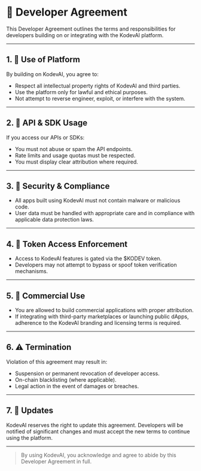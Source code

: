 # 📄 Developer Agreement

This Developer Agreement outlines the terms and responsibilities for developers building on or integrating with the KodevAI platform.

---

## 1. 🔧 Use of Platform

By building on KodevAI, you agree to:

- Respect all intellectual property rights of KodevAI and third parties.
- Use the platform only for lawful and ethical purposes.
- Not attempt to reverse engineer, exploit, or interfere with the system.

---

## 2. 🔗 API & SDK Usage

If you access our APIs or SDKs:

- You must not abuse or spam the API endpoints.
- Rate limits and usage quotas must be respected.
- You must display clear attribution where required.

---

## 3. 🔐 Security & Compliance

- All apps built using KodevAI must not contain malware or malicious code.
- User data must be handled with appropriate care and in compliance with applicable data protection laws.

---

## 4. 🤝 Token Access Enforcement

- Access to KodevAI features is gated via the $KODEV token.
- Developers may not attempt to bypass or spoof token verification mechanisms.

---

## 5. 💼 Commercial Use

- You are allowed to build commercial applications with proper attribution.
- If integrating with third-party marketplaces or launching public dApps, adherence to the KodevAI branding and licensing terms is required.

---

## 6. ⚠️ Termination

Violation of this agreement may result in:

- Suspension or permanent revocation of developer access.
- On-chain blacklisting (where applicable).
- Legal action in the event of damages or breaches.

---

## 7. 📝 Updates

KodevAI reserves the right to update this agreement. Developers will be notified of significant changes and must accept the new terms to continue using the platform.

---

> By using KodevAI, you acknowledge and agree to abide by this Developer Agreement in full.